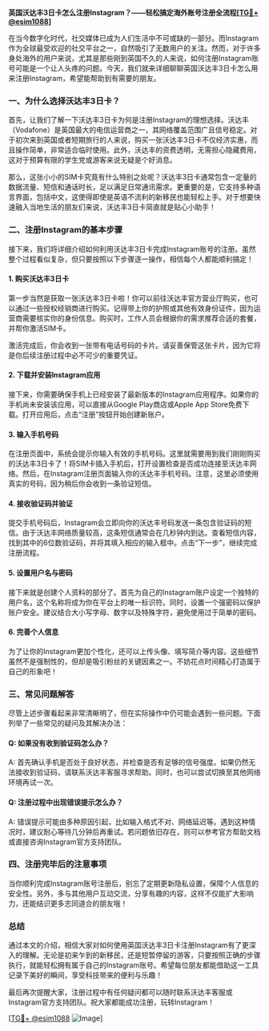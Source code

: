 **英国沃达丰3日卡怎么注册Instagram？——轻松搞定海外账号注册全流程[[TG💪+ @esim1088](https://t.me/s/esim1088)]**

在当今数字化时代，社交媒体已成为人们生活中不可或缺的一部分。而Instagram作为全球最受欢迎的社交平台之一，自然吸引了无数用户的关注。然而，对于许多身处海外的用户来说，尤其是那些刚到英国不久的人来说，如何注册Instagram账号可能是一个让人头疼的问题。今天，我们就来详细聊聊英国沃达丰3日卡怎么用来注册Instagram，希望能帮助到有需要的朋友。

### 一、为什么选择沃达丰3日卡？

首先，让我们了解一下沃达丰3日卡为何是注册Instagram的理想选择。沃达丰（Vodafone）是英国最大的电信运营商之一，其网络覆盖范围广且信号稳定。对于初次来到英国或者短期旅行的人来说，购买一张沃达丰3日卡不仅经济实惠，而且操作简单，非常适合临时使用。此外，沃达丰的资费透明，无需担心隐藏费用，这对于预算有限的学生党或游客来说无疑是个好消息。

那么，这张小小的SIM卡究竟有什么特别之处呢？沃达丰3日卡通常包含一定量的数据流量、短信和通话时长，足以满足日常通讯需求。更重要的是，它支持多种语言界面，包括中文，这使得即使是英语不流利的新移民也能轻松上手。对于想要快速融入当地生活的朋友们来说，沃达丰3日卡简直就是贴心小助手！

### 二、注册Instagram的基本步骤

接下来，我们将详细介绍如何利用沃达丰3日卡完成Instagram账号的注册。虽然整个过程看似复杂，但只要按照以下步骤逐一操作，相信每个人都能顺利搞定！

#### 1. 购买沃达丰3日卡

第一步当然是获取一张沃达丰3日卡啦！你可以前往沃达丰官方营业厅购买，也可以通过一些授权经销商进行购买。记得带上你的护照或其他有效身份证件，因为运营商需要核实你的身份信息。购买时，工作人员会根据你的需求推荐合适的套餐，并帮你激活SIM卡。

激活完成后，你会收到一张带有电话号码的卡片。请妥善保管这张卡片，因为它将是你后续注册过程中必不可少的重要凭证。

#### 2. 下载并安装Instagram应用

接下来，你需要确保手机上已经安装了最新版本的Instagram应用程序。如果你的手机尚未安装该应用，可以直接从Google Play商店或Apple App Store免费下载。打开应用后，点击“注册”按钮开始创建新账户。

#### 3. 输入手机号码

在注册页面中，系统会提示你输入有效的手机号码。这里就需要用到我们刚刚购买的沃达丰3日卡了！将SIM卡插入手机后，打开设置检查是否成功连接至沃达丰网络。然后，在Instagram注册页面输入你的沃达丰手机号码。注意，这里必须使用真实的号码，因为稍后你会收到一条验证短信。

#### 4. 接收验证码并验证

提交手机号码后，Instagram会立即向你的沃达丰号码发送一条包含验证码的短信。由于沃达丰网络质量较高，这条短信通常会在几秒钟内到达。查看短信内容，找到其中的6位数验证码，并将其填入相应的输入框中。点击“下一步”，继续完成注册流程。

#### 5. 设置用户名与密码

接下来就是创建个人资料的部分了。首先为自己的Instagram账户设定一个独特的用户名，这个名称将成为你在平台上的唯一标识符。同时，设置一个强密码以保护账户安全。建议结合大小写字母、数字以及特殊字符，避免使用过于简单的密码。

#### 6. 完善个人信息

为了让你的Instagram更加个性化，还可以上传头像、填写简介等内容。这些细节虽然不是强制性的，但却是吸引粉丝的关键因素之一。不妨花点时间精心打造属于自己的形象吧！

### 三、常见问题解答

尽管上述步骤看起来非常清晰明了，但在实际操作中仍可能会遇到一些问题。下面列举了一些常见的疑问及其解决办法：

#### Q: 如果没有收到验证码怎么办？
A: 首先确认手机是否处于良好状态，并检查是否有足够的信号强度。如果仍然无法接收到验证码，请联系沃达丰客服寻求帮助。同时，也可以尝试切换至其他网络环境再试一次。

#### Q: 注册过程中出现错误提示怎么办？
A: 错误提示可能由多种原因引起，比如输入格式不对、网络延迟等。遇到这种情况时，建议耐心等待几分钟后再重试。若问题依旧存在，则可以参考官方帮助文档或直接咨询Instagram官方支持团队。

### 四、注册完毕后的注意事项

当你顺利完成Instagram账号注册后，别忘了定期更新隐私设置，保障个人信息的安全性。另外，多与其他用户互动交流，分享有趣的内容，这样不仅能扩大影响力，还能结识更多志同道合的朋友哦！

### 总结

通过本文的介绍，相信大家对如何使用英国沃达丰3日卡注册Instagram有了更深入的理解。无论是初来乍到的新移民，还是短暂停留的游客，只要按照正确的步骤执行，就能轻松拥有属于自己的Instagram账号。希望每位朋友都能借助这一工具记录下美好的瞬间，享受科技带来的便利与乐趣！

最后再次提醒大家，注册过程中有任何疑问都可以随时联系沃达丰客服或Instagram官方支持团队。祝大家都能成功注册，玩转Instagram！

[[TG💪+ @esim1088](https://t.me/s/esim1088) ![Image](https://i.postimg.cc/4NQfJmqS/Snipaste-2025-05-13-00-14-12.png)]